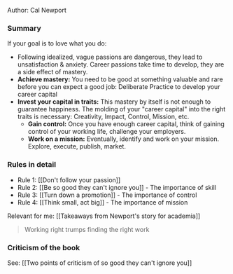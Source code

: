 Author: Cal Newport

### Summary

If your goal is to love what you do:
- Following idealized, vague passions are dangerous, they lead to unsatisfaction & anxiety. Career passions take time to develop, they are a side effect of mastery.
- **Achieve mastery:** You need to be good at something valuable and rare before you can expect a good job: Deliberate Practice to develop your career capital
- **Invest your capital in traits:** This mastery by itself is not enough to guarantee happiness. The molding of your "career capital" into the right traits is necessary: Creativity, Impact, Control, Mission, etc.
    - **Gain control:** Once you have enough career capital, think of gaining control of your working life, challenge your employers.
    - **Work on a mission:** Eventually, identify and work on your mission. Explore, execute, publish, market. 

### Rules in detail

- Rule 1: [[Don't follow your passion]]
- Rule 2: [[Be so good they can't ignore you]] - The importance of skill
- Rule 3: [[Turn down a promotion]] - The importance of control
- Rule 4: [[Think small, act big]] - The importance of mission

Relevant for me: [[Takeaways from Newport's story for academia]]

> Working right trumps finding the right work

### Criticism of the book

See: [[Two points of criticism of so good they can't ignore you]] 